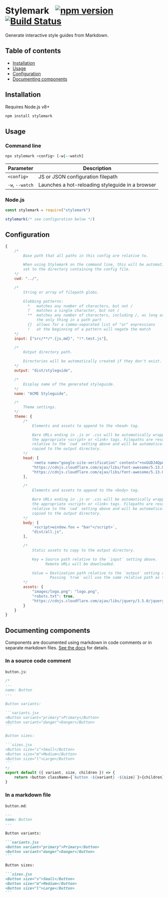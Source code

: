 # Stylemark &nbsp; [![npm version](https://badge.fury.io/js/stylemark.svg)](https://badge.fury.io/js/stylemark) [![Build Status](https://travis-ci.org/mpetrovich/stylemark.svg?branch=master)](https://travis-ci.org/mpetrovich/stylemark)

Generate interactive style guides from Markdown.

## Table of contents

-   [Installation](#installation)
-   [Usage](#usage)
-   [Configuration](#configuration)
-   [Documenting components](#documenting-components)

## Installation

Requires Node.js v8+

```sh
npm install stylemark
```

## Usage

### Command line

```sh
npx stylemark <config> [-w|--watch]
```

| Parameter       | Description                                      |
| --------------- | ------------------------------------------------ |
| `<config>`      | JS or JSON configuration filepath                |
| `-w`, `--watch` | Launches a hot-reloading styleguide in a browser |

### Node.js

```js
const stylemark = require("stylemark")

stylemark(/* see configuration below */)
```

## Configuration

```js
{
    /*
        Base path that all paths in this config are relative to.

        When using Stylemark on the command line, this will be automatically
        set to the directory containing the config file.
    */
    cwd: "../",

    /*
        String or array of filepath globs.

        Globbing patterns:
          *   matches any number of characters, but not /
          ?   matches a single character, but not /
          **  matches any number of characters, including /, as long as it's
              the only thing in a path part
          {}  allows for a comma-separated list of "or" expressions
          !   at the beginning of a pattern will negate the match
    */
    input: ["src/**/*.{js,md}", "!*.test.js"],

    /*
        Output directory path.

        Directories will be automatically created if they don't exist.
    */
    output: "dist/styleguide",

    /*
        Display name of the generated styleguide.
    */
    name: "ACME Styleguide",

    /*
        Theme settings.
    */
    theme: {
        /*
            Elements and assets to append to the <head> tag.

            Bare URLs ending in .js or .css will be automatically wrapped in
            the appropriate <script> or <link> tags. Filepaths are resolved
            relative to the `cwd` setting above and will be automatically
            copied to the output directory.
        */
        head: [
            `<meta name="google-site-verification" content="+nxGUDJ4QpAZ5l9Bsjdi102tLVC21AIh5d1Nl23908vVuFHs34=">`,
            "https://cdnjs.cloudflare.com/ajax/libs/font-awesome/5.13.0/js/all.min.js",
            "https://cdnjs.cloudflare.com/ajax/libs/font-awesome/5.13.0/css/all.min.css",
        ],

        /*
            Elements and assets to append to the <body> tag.

            Bare URLs ending in .js or .css will be automatically wrapped in
            the appropriate <script> or <link> tags. Filepaths are resolved
            relative to the `cwd` setting above and will be automatically
            copied to the output directory.
        */
        body: [
            `<script>window.foo = "bar"</script>`,
            "dist/all.js",
        ],

        /*
            Static assets to copy to the output directory.

            Key = Source path relative to the `input` setting above.
                  Remote URLs will be downloaded.

            Value = Destination path relative to the `output` setting above.
                    Passing `true` will use the same relative path as the key.
        */
        assets: {
            "images/logo.png": "logo.png",
            "robots.txt": true,
            "https://cdnjs.cloudflare.com/ajax/libs/jquery/3.5.0/jquery.slim.min.js": "jquery.js"
        }
    }
}
```

## Documenting components

Components are documented using markdown in code comments or in separate markdown files. [See the docs](docs/components.md) for details.

### In a source code comment

`button.js`:

````js
/*
---
name: Button
---

Button variants:

```variants.jsx
<Button variant="primary">Primary</Button>
<Button variant="danger">Danger</Button>
```

Button sizes:

```sizes.jsx
<Button size="s">Small</Button>
<Button size="m">Medium</Button>
<Button size="l">Large</Button>
```
*/
export default ({ variant, size, children }) => {
    return <button className={`button -${variant} -${size}`}>{children}</button>
}
````

### In a markdown file

`button.md`:

````md
---
name: Button
---

Button variants:

```variants.jsx
<Button variant="primary">Primary</Button>
<Button variant="danger">Danger</Button>
```

Button sizes:

```sizes.jsx
<Button size="s">Small</Button>
<Button size="m">Medium</Button>
<Button size="l">Large</Button>
```
````
